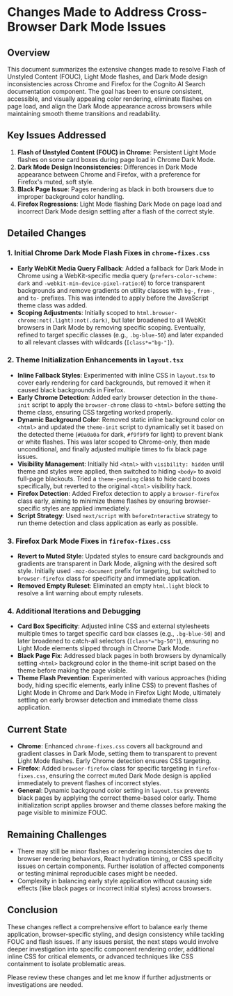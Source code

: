 # Changes Made to Address Cross-Browser Dark Mode Issues

## Overview
This document summarizes the extensive changes made to resolve Flash of Unstyled Content (FOUC), Light Mode flashes, and Dark Mode design inconsistencies across Chrome and Firefox for the Cognito AI Search documentation component. The goal has been to ensure consistent, accessible, and visually appealing color rendering, eliminate flashes on page load, and align the Dark Mode appearance across browsers while maintaining smooth theme transitions and readability.

## Key Issues Addressed
1. **Flash of Unstyled Content (FOUC) in Chrome**: Persistent Light Mode flashes on some card boxes during page load in Chrome Dark Mode.
2. **Dark Mode Design Inconsistencies**: Differences in Dark Mode appearance between Chrome and Firefox, with a preference for Firefox's muted, soft style.
3. **Black Page Issue**: Pages rendering as black in both browsers due to improper background color handling.
4. **Firefox Regressions**: Light Mode flashing Dark Mode on page load and incorrect Dark Mode design settling after a flash of the correct style.

## Detailed Changes

### 1. Initial Chrome Dark Mode Flash Fixes in `chrome-fixes.css`
- **Early WebKit Media Query Fallback**: Added a fallback for Dark Mode in Chrome using a WebKit-specific media query (`prefers-color-scheme: dark` and `-webkit-min-device-pixel-ratio:0`) to force transparent backgrounds and remove gradients on utility classes with `bg-`, `from-`, and `to-` prefixes. This was intended to apply before the JavaScript theme class was added.
- **Scoping Adjustments**: Initially scoped to `html.browser-chrome:not(.light):not(.dark)`, but later broadened to all WebKit browsers in Dark Mode by removing specific scoping. Eventually, refined to target specific classes (e.g., `.bg-blue-50`) and later expanded to all relevant classes with wildcards (`[class*="bg-"]`).

### 2. Theme Initialization Enhancements in `layout.tsx`
- **Inline Fallback Styles**: Experimented with inline CSS in `layout.tsx` to cover early rendering for card backgrounds, but removed it when it caused black backgrounds in Firefox.
- **Early Chrome Detection**: Added early browser detection in the `theme-init` script to apply the `browser-chrome` class to `<html>` before setting the theme class, ensuring CSS targeting worked properly.
- **Dynamic Background Color**: Removed static inline background color on `<html>` and updated the `theme-init` script to dynamically set it based on the detected theme (`#0a0a0a` for dark, `#f9f9f9` for light) to prevent blank or white flashes. This was later scoped to Chrome-only, then made unconditional, and finally adjusted multiple times to fix black page issues.
- **Visibility Management**: Initially hid `<html>` with `visibility: hidden` until theme and styles were applied, then switched to hiding `<body>` to avoid full-page blackouts. Tried a `theme-pending` class to hide card boxes specifically, but reverted to the original `<html>` visibility hack.
- **Firefox Detection**: Added Firefox detection to apply a `browser-firefox` class early, aiming to minimize theme flashes by ensuring browser-specific styles are applied immediately.
- **Script Strategy**: Used `next/script` with `beforeInteractive` strategy to run theme detection and class application as early as possible.

### 3. Firefox Dark Mode Fixes in `firefox-fixes.css`
- **Revert to Muted Style**: Updated styles to ensure card backgrounds and gradients are transparent in Dark Mode, aligning with the desired soft style. Initially used `-moz-document` prefix for targeting, but switched to `browser-firefox` class for specificity and immediate application.
- **Removed Empty Ruleset**: Eliminated an empty `html.light` block to resolve a lint warning about empty rulesets.

### 4. Additional Iterations and Debugging
- **Card Box Specificity**: Adjusted inline CSS and external stylesheets multiple times to target specific card box classes (e.g., `.bg-blue-50`) and later broadened to catch-all selectors (`[class*="bg-50"]`), ensuring no Light Mode elements slipped through in Chrome Dark Mode.
- **Black Page Fix**: Addressed black pages in both browsers by dynamically setting `<html>` background color in the theme-init script based on the theme before making the page visible.
- **Theme Flash Prevention**: Experimented with various approaches (hiding body, hiding specific elements, early inline CSS) to prevent flashes of Light Mode in Chrome and Dark Mode in Firefox Light Mode, ultimately settling on early browser detection and immediate theme class application.

## Current State
- **Chrome**: Enhanced `chrome-fixes.css` covers all background and gradient classes in Dark Mode, setting them to transparent to prevent Light Mode flashes. Early Chrome detection ensures CSS targeting.
- **Firefox**: Added `browser-firefox` class for specific targeting in `firefox-fixes.css`, ensuring the correct muted Dark Mode design is applied immediately to prevent flashes of incorrect styles.
- **General**: Dynamic background color setting in `layout.tsx` prevents black pages by applying the correct theme-based color early. Theme initialization script applies browser and theme classes before making the page visible to minimize FOUC.

## Remaining Challenges
- There may still be minor flashes or rendering inconsistencies due to browser rendering behaviors, React hydration timing, or CSS specificity issues on certain components. Further isolation of affected components or testing minimal reproducible cases might be needed.
- Complexity in balancing early style application without causing side effects (like black pages or incorrect initial styles) across browsers.

## Conclusion
These changes reflect a comprehensive effort to balance early theme application, browser-specific styling, and design consistency while tackling FOUC and flash issues. If any issues persist, the next steps would involve deeper investigation into specific component rendering order, additional inline CSS for critical elements, or advanced techniques like CSS containment to isolate problematic areas.

Please review these changes and let me know if further adjustments or investigations are needed.
